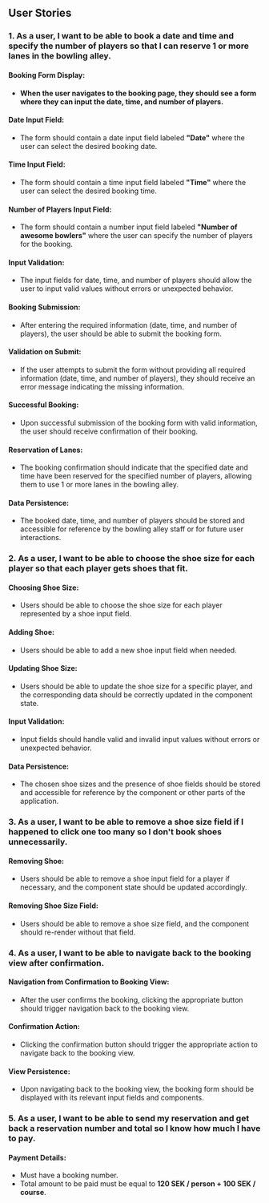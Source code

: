 ## User Stories

### 1. **As a user, I want to be able to book a date and time and specify the number of players so that I can reserve 1 or more lanes in the bowling alley.**

#### Booking Form Display:
- **When the user navigates to the booking page, they should see a form where they can input the date, time, and number of players.**

#### Date Input Field:
- The form should contain a date input field labeled **"Date"** where the user can select the desired booking date.

#### Time Input Field:
- The form should contain a time input field labeled **"Time"** where the user can select the desired booking time.

#### Number of Players Input Field:
- The form should contain a number input field labeled **"Number of awesome bowlers"** where the user can specify the number of players for the booking.

#### Input Validation:
- The input fields for date, time, and number of players should allow the user to input valid values without errors or unexpected behavior.

#### Booking Submission:
- After entering the required information (date, time, and number of players), the user should be able to submit the booking form.

#### Validation on Submit:
- If the user attempts to submit the form without providing all required information (date, time, and number of players), they should receive an error message indicating the missing information.

#### Successful Booking:
- Upon successful submission of the booking form with valid information, the user should receive confirmation of their booking.

#### Reservation of Lanes:
- The booking confirmation should indicate that the specified date and time have been reserved for the specified number of players, allowing them to use 1 or more lanes in the bowling alley.

#### Data Persistence:
- The booked date, time, and number of players should be stored and accessible for reference by the bowling alley staff or for future user interactions.

### 2. **As a user, I want to be able to choose the shoe size for each player so that each player gets shoes that fit.**

#### Choosing Shoe Size:
- Users should be able to choose the shoe size for each player represented by a shoe input field.

#### Adding Shoe:
- Users should be able to add a new shoe input field when needed.

#### Updating Shoe Size:
- Users should be able to update the shoe size for a specific player, and the corresponding data should be correctly updated in the component state.

#### Input Validation:
- Input fields should handle valid and invalid input values without errors or unexpected behavior.

#### Data Persistence:
- The chosen shoe sizes and the presence of shoe fields should be stored and accessible for reference by the component or other parts of the application.

### 3. **As a user, I want to be able to remove a shoe size field if I happened to click one too many so I don't book shoes unnecessarily.**

#### Removing Shoe:
- Users should be able to remove a shoe input field for a player if necessary, and the component state should be updated accordingly.

#### Removing Shoe Size Field:
- Users should be able to remove a shoe size field, and the component should re-render without that field.

### 4. **As a user, I want to be able to navigate back to the booking view after confirmation.**

#### Navigation from Confirmation to Booking View:
- After the user confirms the booking, clicking the appropriate button should trigger navigation back to the booking view.

#### Confirmation Action:
- Clicking the confirmation button should trigger the appropriate action to navigate back to the booking view.

#### View Persistence:
- Upon navigating back to the booking view, the booking form should be displayed with its relevant input fields and components.

### 5. **As a user, I want to be able to send my reservation and get back a reservation number and total so I know how much I have to pay.**

#### Payment Details:
- Must have a booking number.
- Total amount to be paid must be equal to **120 SEK / person + 100 SEK / course**.
